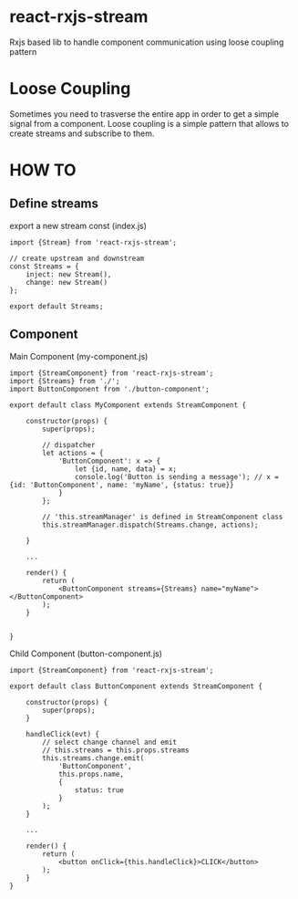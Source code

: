 # react-rxjs-stream
Rxjs based lib to handle component communication using loose coupling pattern

# Loose Coupling
Sometimes you need to trasverse the entire app in order to get a simple signal from a component. Loose coupling is a simple pattern that allows to create streams and subscribe to them. 

# HOW TO

## Define streams 
export a new stream const (index.js)

```JS
import {Stream} from 'react-rxjs-stream';

// create upstream and downstream
const Streams = {
	inject: new Stream(),
	change: new Stream()
};

export default Streams;
``` 


## Component

Main Component (my-component.js)

```JS
import {StreamComponent} from 'react-rxjs-stream';
import {Streams} from './'; 
import ButtonComponent from './button-component';

export default class MyComponent extends StreamComponent {
    
    constructor(props) {
		super(props);

        // dispatcher
        let actions = {
            'ButtonComponent': x => {
                let {id, name, data} = x;
                console.log('Button is sending a message'); // x = {id: 'ButtonComponent', name: 'myName', {status: true}}
            }
        };

        // 'this.streamManager' is defined in StreamComponent class
        this.streamManager.dispatch(Streams.change, actions);

    }

    ...

    render() {
        return (
            <ButtonComponent streams={Streams} name="myName"></ButtonComponent>
        );
    }


}
```

Child Component (button-component.js)

```JS
import {StreamComponent} from 'react-rxjs-stream';

export default class ButtonComponent extends StreamComponent {
    
    constructor(props) {
	    super(props);
    }

    handleClick(evt) {
        // select change channel and emit
        // this.streams = this.props.streams
        this.streams.change.emit(
            'ButtonComponent',
            this.props.name, 
            {
                status: true
            }
        );
    }

    ...

    render() {
        return (
            <button onClick={this.handleClick}>CLICK</button>
        );
    }
}
```



